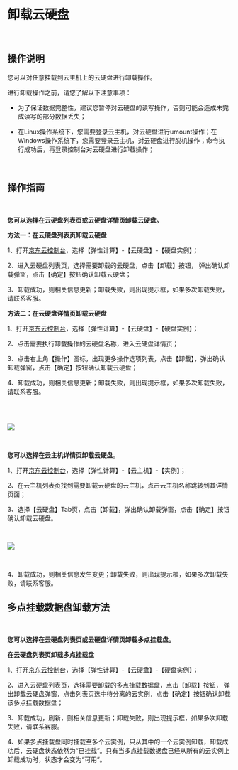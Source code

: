 # 卸载云硬盘

<br>

##  操作说明

您可以对任意挂载到云主机上的云硬盘进行卸载操作。

进行卸载操作之前，请您了解以下注意事项：



- 为了保证数据完整性，建议您暂停对云硬盘的读写操作，否则可能会造成未完成读写的部分数据丢失；



- 在Linux操作系统下，您需要登录云主机，对云硬盘进行umount操作；在Windows操作系统下，您需要登录云主机，对云硬盘进行脱机操作；命令执行成功后，再登录控制台对云硬盘进行卸载操作；


<br>

##  操作指南
<br>

**您可以选择在云硬盘列表页或云硬盘详情页卸载云硬盘。**

**方法一：在云硬盘列表页卸载云硬盘**

1、打开[京东云控制台](https://console.jdcloud.com/)，选择【弹性计算】-【云硬盘】-【硬盘实例】；

2、进入云硬盘列表页，选择需要卸载的云硬盘，点击【卸载】按钮， 弹出确认卸载弹窗，点击【确定】按钮确认卸载云硬盘；

3、卸载成功，则相关信息更新；卸载失败，则出现提示框，如果多次卸载失败，请联系客服。

**方法二：在云硬盘详情页卸载云硬盘**

1、打开[京东云控制台](https://console.jdcloud.com/)，选择【弹性计算】-【云硬盘】-【硬盘实例】；

2、点击需要执行卸载操作的云硬盘名称，进入云硬盘详情页；

3、点击右上角【操作】图标，出现更多操作选项列表，点击【卸载】，弹出确认卸载弹窗，点击【确定】按钮确认卸载云硬盘；

4、卸载成功，则相关信息更新；卸载失败，则出现提示框，如果多次卸载失败，请联系客服。

<br>
<br>

![](https://github.com/jdcloudcom/cn/blob/edit/image/Elastic-Compute/CloudDisk/cloud-disk/cloud-disk-016.jpg)

<br>

**您可以选择在云主机详情页卸载云硬盘**。

1、打开[京东云控制台](https://console.jdcloud.com/)，选择【弹性计算】-【云主机】-【实例】；

2、在云主机列表页找到需要卸载云硬盘的云主机，点击云主机名称跳转到其详情页面；

3、选择【云硬盘】Tab页，点击【卸载】，弹出确认卸载弹窗，点击【确定】按钮确认卸载云硬盘。

<br>

![](https://github.com/jdcloudcom/cn/blob/edit/image/Elastic-Compute/CloudDisk/cloud-disk/cloud-disk-017.png)

<br>

4、卸载成功，则相关信息发生变更；卸载失败，则出现提示框，如果多次卸载失败，请联系客服。

## 多点挂载数据盘卸载方法
<br>

**您可以选择在云硬盘列表页或云硬盘详情页卸载多点挂载盘。**

**在云硬盘列表页卸载多点挂载盘**

1、打开[京东云控制台](https://console.jdcloud.com/)，选择【弹性计算】-【云硬盘】-【硬盘实例】；

2、进入云硬盘列表页，选择需要卸载的多点挂载数据盘，点击【卸载】按钮， 弹出卸载云硬盘弹窗，点击列表页选中待分离的云实例，点击【确定】按钮确认卸载该多点挂载数据盘；

3、卸载成功，刷新，则相关信息更新；卸载失败，则出现提示框，如果多次卸载失败，请联系客服。

4、如果多点挂载盘同时挂载至多个云实例，只从其中的一个云实例卸载，卸载成功后，云硬盘状态依然为“已挂载”。只有当多点挂载数据盘已经从所有的云实例上卸载成功时，状态才会变为“可用”。
